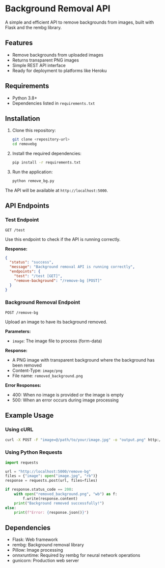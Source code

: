 # Background Removal API

A simple and efficient API to remove backgrounds from images, built with Flask and the rembg library.

## Features

- Remove backgrounds from uploaded images
- Returns transparent PNG images
- Simple REST API interface
- Ready for deployment to platforms like Heroku

## Requirements

- Python 3.8+
- Dependencies listed in `requirements.txt`

## Installation

1. Clone this repository:
   ```bash
   git clone <repository-url>
   cd removebg
   ```

2. Install the required dependencies:
   ```bash
   pip install -r requirements.txt
   ```

3. Run the application:
   ```bash
   python remove_bg.py
   ```

The API will be available at `http://localhost:5000`.

## API Endpoints

### Test Endpoint

```
GET /test
```

Use this endpoint to check if the API is running correctly.

**Response:**
```json
{
  "status": "success",
  "message": "Background removal API is running correctly",
  "endpoints": {
    "test": "/test [GET]",
    "remove-background": "/remove-bg [POST]"
  }
}
```

### Background Removal Endpoint

```
POST /remove-bg
```

Upload an image to have its background removed.

**Parameters:**
- `image`: The image file to process (form-data)

**Response:**
- A PNG image with transparent background where the background has been removed
- Content-Type: `image/png`
- File name: `removed_background.png`

**Error Responses:**
- 400: When no image is provided or the image is empty
- 500: When an error occurs during image processing

## Example Usage

### Using cURL

```bash
curl -X POST -F "image=@/path/to/your/image.jpg" -o "output.png" http://localhost:5000/remove-bg
```

### Using Python Requests

```python
import requests

url = "http://localhost:5000/remove-bg"
files = {"image": open("image.jpg", "rb")}
response = requests.post(url, files=files)

if response.status_code == 200:
    with open("removed_background.png", "wb") as f:
        f.write(response.content)
    print("Background removed successfully!")
else:
    print(f"Error: {response.json()}")
```

## Dependencies

- Flask: Web framework
- rembg: Background removal library
- Pillow: Image processing
- onnxruntime: Required by rembg for neural network operations
- gunicorn: Production web server
